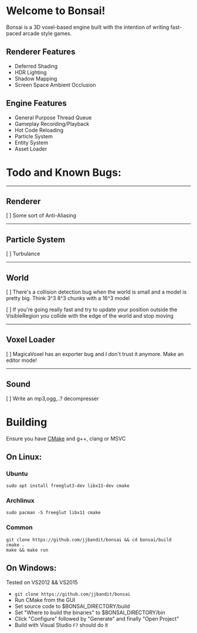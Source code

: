 # Welcome to Bonsai!

Bonsai is a 3D voxel-based engine built with the intention of writing
fast-paced arcade style games.



## Renderer Features

* Deferred Shading
* HDR Lighting
* Shadow Mapping
* Screen Space Ambient Occlusion

## Engine Features

* General Purpose Thread Queue
* Gameplay Recording/Playback
* Hot Code Reloading
* Particle System
* Entity System
* Asset Loader

# Todo and Known Bugs:


-------------------------------------------------------------------------------
## Renderer

[ ] Some sort of Anti-Aliasing

-------------------------------------------------------------------------------
## Particle System

[ ] Turbulance

-------------------------------------------------------------------------------
## World

[ ] There's a collision detection bug when the world is small and a
model is pretty big.  Think 3^3 8^3 chunks with a 16^3 model

[ ] If you're going really fast and try to update your position outside
the VisibleRegion you collide with the edge of the world and stop moving

-------------------------------------------------------------------------------
## Voxel Loader

[ ] MagicaVoxel has an exporter bug and I don't trust it anymore.  Make an
editor mode!

-------------------------------------------------------------------------------
## Sound

[ ] Write an mp3,ogg,..? decompresser



# Building
Ensure you have [CMake](https://cmake.org/download) and g++, clang or MSVC 

## On Linux:

### Ubuntu
`sudo apt install freeglut3-dev libx11-dev cmake`

### Archlinux
`sudo pacman -S freeglut libx11 cmake`

### Common

```
git clone https://github.com/jjbandit/bonsai && cd bonsai/build
cmake .
make && make run
```

## On Windows:
Tested on VS2012 && VS2015

- `git clone https://github.com/jjbandit/bonsai`
- Run CMake from the GUI
- Set source code to $BONSAI_DIRECTORY/build
- Set "Where to build the binaries" to $BONSAI_DIRECTORY/bin
- Click "Configure" followed by "Generate" and finally "Open Project"
- Build with Visual Studio `F7` should do it



